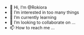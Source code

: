 - 👋 Hi, I’m @Rokiora
- 👀 I’m interested in too many things
- 🌱 I’m currently learning 
- 💞️ I’m looking to collaborate on ...
- 📫 How to reach me ...

<!---
Rokiora/Rokiora is a ✨ special ✨ repository because its `README.md` (this file) appears on your GitHub profile.
You can click the Preview link to take a look at your changes.
--->
